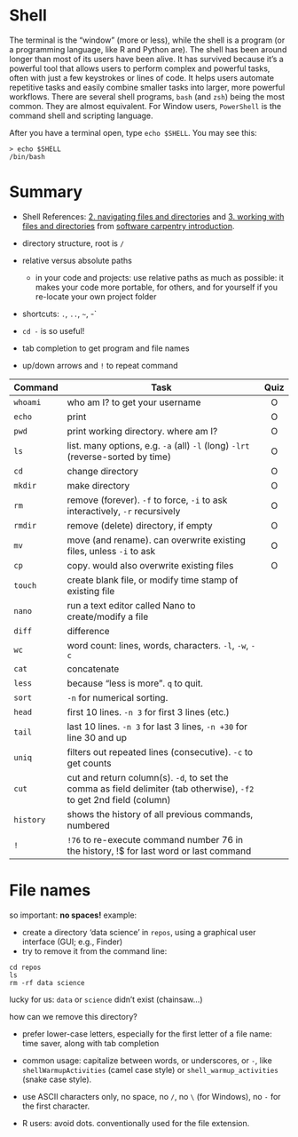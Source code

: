 # Shell

The terminal is the “window” (more or less), while the shell is a program (or a programming language, like R and Python are). The shell has been around longer than most of its users have been alive. It has survived because it’s a powerful tool that allows users to perform complex and powerful tasks, often with just a few keystrokes or lines of code. It helps users automate repetitive tasks and easily combine smaller tasks into larger, more powerful workflows. There are several shell programs, `bash` (and `zsh`) being the most common. They are almost equivalent. For Window users, `PowerShell` is the command shell and scripting language. 

After you have a terminal open, type `echo $SHELL`. You may see this:

```
> echo $SHELL
/bin/bash
```

# Summary

- Shell References: [2. navigating files and directories](https://swcarpentry.github.io/shell-novice/02-filedir/index.html) and [3. working with files and directories](https://swcarpentry.github.io/shell-novice/03-create/index.html) from [software carpentry introduction](https://swcarpentry.github.io/shell-novice/). 

- directory structure, root is `/`
- relative versus absolute paths
   - in your code and projects: use relative paths as much as possible: it makes your code more portable, for others, and for yourself if you re-locate your own project folder
- shortcuts: `.`, `..`, `~`, -`
- `cd -` is so useful!
- tab completion to get program and file names
- up/down arrows and `!` to repeat command


| Command 	| Task 	| Quiz
| ---	|---	| :---: 
| `whoami` | who am I? to get your username | O
| `echo` |  print | O
| `pwd` |  print working directory. where am I? | O
| `ls` | list. many options, e.g. `-a` (all) `-l` (long) `-lrt` (reverse-sorted by time) | O
| `cd` | change directory | O
| `mkdir` | make directory | O
| `rm` | remove (forever). `-f` to force, `-i` to ask interactively, `-r` recursively | O
| `rmdir` | remove (delete) directory, if empty | O
| `mv` | move (and rename). can overwrite existing files, unless `-i` to ask | O
| `cp` | copy. would also overwrite existing files | O
| `touch` | create blank file, or modify time stamp of existing file | 
| `nano` | run a text editor called Nano to create/modify a file |
| `diff` | difference
| `wc` | word count: lines, words, characters. `-l`, `-w`, `-c`
| `cat` | concatenate
| `less` | because “less is more”. `q` to quit.
| `sort` | `-n` for numerical sorting.
| `head` |  first 10 lines. `-n 3` for first 3 lines (etc.)
| `tail` |  last 10 lines. `-n 3` for last 3 lines, `-n +30` for line 30 and up
| `uniq` | filters out repeated lines (consecutive). `-c` to get counts 
| `cut` | cut and return column(s). `-d`, to set the comma as field delimiter (tab otherwise), `-f2` to get 2nd field (column) 
| `history` |  shows the history of all previous commands, numbered
|  `!` |  `!76` to re-execute command number 76 in the history, !$ for last word or last command

# File names
so important: **no spaces!** example:

- create a directory ‘data science’ in `repos`, using a graphical user interface (GUI; e.g., Finder)
- try to remove it from the command line:

```
cd repos
ls
rm -rf data science
```

lucky for us: `data` or `science` didn’t exist (chainsaw…)

how can we remove this directory?

- prefer lower-case letters, especially for the first letter of a file name: time saver, along with tab completion

- common usage: capitalize between words, or underscores, or `-`, like `shellWarmupActivities` (camel case style) or `shell_warmup_activities` (snake case style).

- use ASCII characters only, no space, no `/`, no `\` (for Windows), no `-` for the first character.

- R users: avoid dots. conventionally used for the file extension.

